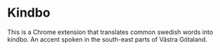 <h1>Kindbo</h1>
<p>This is a Chrome extension that translates common swedish words into kindbo. An accent spoken in the south-east parts of Västra Götaland.</p>